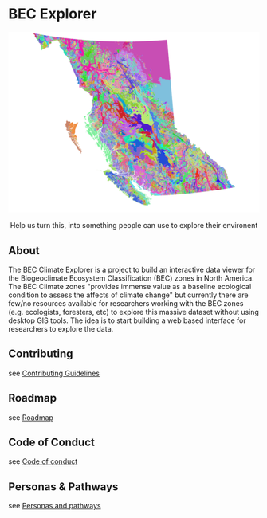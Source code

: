# BEC Explorer

![](assets/img/bec-10-beta.png)
<center>Help us turn this, into something people can use to explore their environent </center>

## About 
The BEC Climate Explorer is a project to build an interactive data viewer for the Biogeoclimate Ecosystem Classification (BEC) zones in North America. The BEC Climate zones "provides immense value as a baseline ecological condition to assess the affects of climate change" but currently there are few/no resources available for researchers working with the BEC zones (e.g. ecologists, foresters, etc) to explore this massive dataset without using desktop GIS tools. The idea is to start building a web based interface for researchers to explore the data.

## Contributing
see [Contributing Guidelines](CONTRIBUTING.md)

## Roadmap
see [Roadmap](ROADMAP.md)

## Code of Conduct
see [Code of conduct](CODEOFCONDUCT.md)

## Personas & Pathways
see [Personas and pathways](PERSONAS.md)


